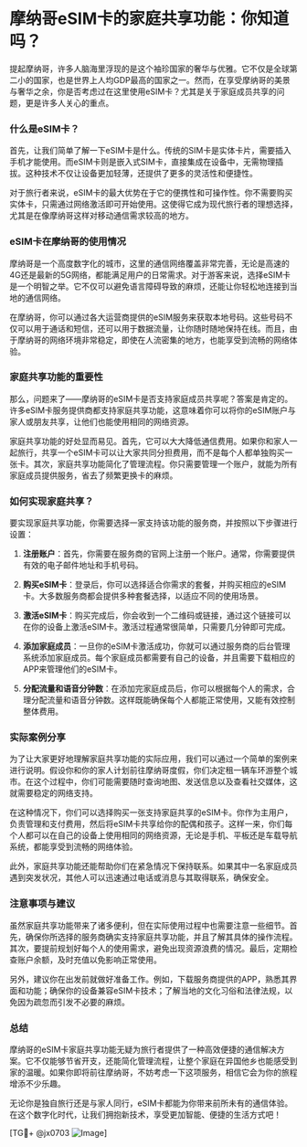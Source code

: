 # 摩纳哥eSIM卡的家庭共享功能：你知道吗？

提起摩纳哥，许多人脑海里浮现的是这个袖珍国家的奢华与优雅。它不仅是全球第二小的国家，也是世界上人均GDP最高的国家之一。然而，在享受摩纳哥的美景与奢华之余，你是否考虑过在这里使用eSIM卡？尤其是关于家庭成员共享的问题，更是许多人关心的重点。

### 什么是eSIM卡？

首先，让我们简单了解一下eSIM卡是什么。传统的SIM卡是实体卡片，需要插入手机才能使用。而eSIM卡则是嵌入式SIM卡，直接集成在设备中，无需物理插拔。这种技术不仅让设备更加轻薄，还提供了更多的灵活性和便捷性。

对于旅行者来说，eSIM卡的最大优势在于它的便携性和可操作性。你不需要购买实体卡，只需通过网络激活即可开始使用。这使得它成为现代旅行者的理想选择，尤其是在像摩纳哥这样对移动通信需求较高的地方。

### eSIM卡在摩纳哥的使用情况

摩纳哥是一个高度数字化的城市，这里的通信网络覆盖非常完善，无论是高速的4G还是最新的5G网络，都能满足用户的日常需求。对于游客来说，选择eSIM卡是一个明智之举。它不仅可以避免语言障碍导致的麻烦，还能让你轻松地连接到当地的通信网络。

在摩纳哥，你可以通过各大运营商提供的eSIM服务来获取本地号码。这些号码不仅可以用于通话和短信，还可以用于数据流量，让你随时随地保持在线。而且，由于摩纳哥的网络环境非常稳定，即使在人流密集的地方，也能享受到流畅的网络体验。

### 家庭共享功能的重要性

那么，问题来了——摩纳哥的eSIM卡是否支持家庭成员共享呢？答案是肯定的。许多eSIM卡服务提供商都支持家庭共享功能，这意味着你可以将你的eSIM账户与家人或朋友共享，让他们也能使用相同的网络资源。

家庭共享功能的好处显而易见。首先，它可以大大降低通信费用。如果你和家人一起旅行，共享一个eSIM卡可以让大家共同分担费用，而不是每个人都单独购买一张卡。其次，家庭共享功能简化了管理流程。你只需要管理一个账户，就能为所有家庭成员提供服务，省去了频繁更换卡的麻烦。

### 如何实现家庭共享？

要实现家庭共享功能，你需要选择一家支持该功能的服务商，并按照以下步骤进行设置：

1. **注册账户**：首先，你需要在服务商的官网上注册一个账户。通常，你需要提供有效的电子邮件地址和手机号码。
   
2. **购买eSIM卡**：登录后，你可以选择适合你需求的套餐，并购买相应的eSIM卡。大多数服务商都会提供多种套餐选择，以适应不同的使用场景。

3. **激活eSIM卡**：购买完成后，你会收到一个二维码或链接，通过这个链接可以在你的设备上激活eSIM卡。激活过程通常很简单，只需要几分钟即可完成。

4. **添加家庭成员**：一旦你的eSIM卡激活成功，你就可以通过服务商的后台管理系统添加家庭成员。每个家庭成员都需要有自己的设备，并且需要下载相应的APP来管理他们的eSIM卡。

5. **分配流量和语音分钟数**：在添加完家庭成员后，你可以根据每个人的需求，合理分配流量和语音分钟数。这样既能确保每个人都能正常使用，又能有效控制整体费用。

### 实际案例分享

为了让大家更好地理解家庭共享功能的实际应用，我们可以通过一个简单的案例来进行说明。假设你和你的家人计划前往摩纳哥度假，你们决定租一辆车环游整个城市。在这个过程中，你们可能需要随时查询地图、发送信息以及查看社交媒体，这就需要稳定的网络支持。

在这种情况下，你们可以选择购买一张支持家庭共享的eSIM卡。你作为主用户，负责管理和支付费用，然后将eSIM卡共享给你的配偶和孩子。这样一来，你们每个人都可以在自己的设备上使用相同的网络资源，无论是手机、平板还是车载导航系统，都能享受到流畅的网络体验。

此外，家庭共享功能还能帮助你们在紧急情况下保持联系。如果其中一名家庭成员遇到突发状况，其他人可以迅速通过电话或消息与其取得联系，确保安全。

### 注意事项与建议

虽然家庭共享功能带来了诸多便利，但在实际使用过程中也需要注意一些细节。首先，确保你所选择的服务商确实支持家庭共享功能，并且了解其具体的操作流程。其次，要提前规划好每个人的使用需求，避免出现资源浪费的情况。最后，定期检查账户余额，及时充值以免影响正常使用。

另外，建议你在出发前就做好准备工作。例如，下载服务商提供的APP，熟悉其界面和功能；确保你的设备兼容eSIM卡技术；了解当地的文化习俗和法律法规，以免因为疏忽而引发不必要的麻烦。

### 总结

摩纳哥的eSIM卡家庭共享功能无疑为旅行者提供了一种高效便捷的通信解决方案。它不仅能够节省开支，还能简化管理流程，让整个家庭在异国他乡也能感受到家的温暖。如果你即将前往摩纳哥，不妨考虑一下这项服务，相信它会为你的旅程增添不少乐趣。

无论你是独自旅行还是与家人同行，eSIM卡都能为你带来前所未有的通信体验。在这个数字化时代，让我们拥抱新技术，享受更加智能、便捷的生活方式吧！

[TG💪+ @jx0703 ![Image](https://github.com/user-attachments/assets/dbca1d08-cadb-493c-b0ec-ad6f7a83f270)]